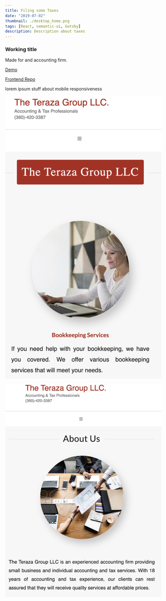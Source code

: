 ```yaml
---
title: Filing some Taxes
date: "2019-07-02"
thumbnail: ./desktop_home.png
tags: [React, semantic-ui, Gatsby]
description: Description about taxes
---
```


<div>
  <h3>
    Working title
  </h3>
  <p>
    Made for and accounting firm.  
  </p>
  <p>
    <a href='http://happy-roentgen-0e9da3.netlify.com'>
      Demo
    </a>
  </p>
  <p>
    <a href='https://github.com/Midlu/LanHiWebsite/settings'>
      Frontend Repo
    </a>
  </p>
  <p>
  lorem ipsum stuff about mobile responsiveness
  </p>

![A look at some mobile responsiveness!!](./mobile_home.png)

![A look at even more mobile responsiveness!!](./about_us_taxes.png)

</div>
